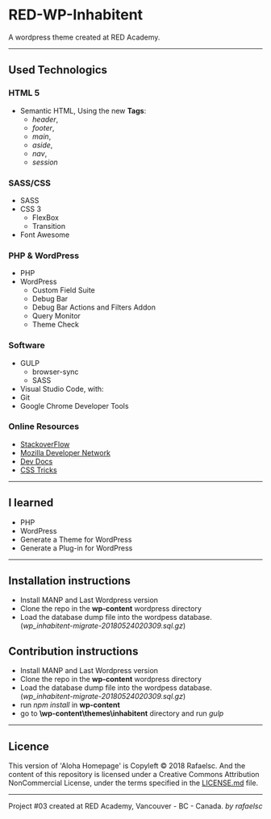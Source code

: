 # RED-WP-Inhabitent

A wordpress theme created at RED Academy.

-----------------------------------------------

## Used Technologics

### HTML 5

* Semantic HTML, Using the new **Tags**:
  * _header_,
  * _footer_,
  * _main_,
  * _aside_,
  * _nav_,
  * _session_

### SASS/CSS

* SASS
* CSS 3
  * FlexBox
  * Transition
* Font Awesome

### PHP & WordPress

* PHP
* WordPress
  * Custom Field Suite
  * Debug Bar
  * Debug Bar Actions and Filters Addon
  * Query Monitor
  * Theme Check

### Software

* GULP
  * browser-sync
  * SASS
* Visual Studio Code, with:
* Git
* Google Chrome Developer Tools

### Online Resources

* [StackoverFlow](https://stackoverflow.com/)
* [Mozilla Developer Network](https://developer.mozilla.org/)
* [Dev Docs](http://devdocs.io/)
* [CSS Tricks](http://css-tricks.com)

-----------------------------------------------

## I learned

* PHP
* WordPress
* Generate a Theme for WordPress
* Generate a Plug-in for WordPress

-----------------------------------------------

## Installation instructions

* Install MANP and Last Wordpress version
* Clone the repo in the __wp-content__ wordpress directory
* Load the database dump file into the wordpess database. (_wp_inhabitent-migrate-20180524020309.sql.gz_)

## Contribution instructions

* Install MANP and Last Wordpress version
* Clone the repo in the __wp-content__ wordpress directory
* Load the database dump file into the wordpess database. (_wp_inhabitent-migrate-20180524020309.sql.gz_)
* run _npm install_ in __wp-content__
* go to __\wp-content\themes\inhabitent__ directory and run _gulp_


-----------------------------------------------
## Licence

This version of 'Aloha Homepage' is Copyleft © 2018 Rafaelsc. And the content of this repository is licensed under a Creative Commons Attribution NonCommercial License, under the terms specified in the [LICENSE.md](LICENSE.md) file.

-----------------------------------------------

Project #03 created at RED Academy, Vancouver - BC - Canada.
_by rafaelsc_
